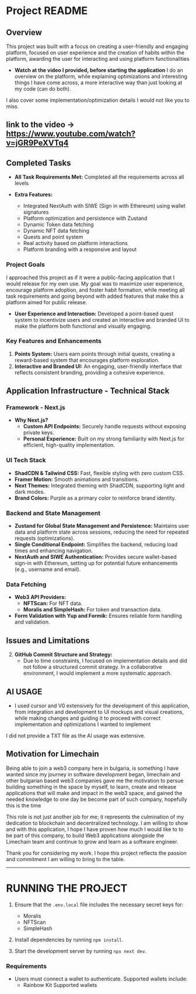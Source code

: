 # Project README

## Overview

This project was built with a focus on creating a user-friendly and engaging platform, focused on user experience and the creation of habits within the platform, awarding the user for interacting and using platform functionalities


- **Watch at the video I provided, before starting the application**
I do an overview on the platform, while explaining optimizations and interesting things I have come across, a more interactive way than just looking at my code (can do both).

I also cover some implementation/optimization details I would not like you to miss.
## link to the video -> https://www.youtube.com/watch?v=jGR9PeXVTq4


## Completed Tasks

- **All Task Requirements Met:** Completed all the requirements across all levels

- **Extra Features:**
  - Integrated NextAuth with SIWE (Sign in with Ethereum) using wallet signatures
  - Platform optimization and persistence with Zustand
  - Dynamic Token data fetching
  - Dynamic NFT data fetching
  - Quests and point system
  - Real activity based on platform interactions
  - Platform branding with a responsive and layout


### Project Goals

I approached this project as if it were a public-facing application that I would release for my own use. My goal was to maximize user experience, encourage platform adoption, and foster habit formation, while meeting all task requirements and going beyond with added features that make this a platform aimed for public release. 

- **User Experience and Interaction:** Developed a point-based quest system to incentivize users and created an interactive and branded UI to make the platform both functional and visually engaging.
  

### Key Features and Enhancements

1. **Points System:** Users earn points through initial quests, creating a reward-based system that encourages platform exploration.
2. **Interactive and Branded UI:** An engaging, user-friendly interface that reflects consistent branding, providing a cohesive experience.

## Application Infrastructure - Technical Stack 

### Framework - Next.js

- **Why Next.js?**
  - **Custom API Endpoints:** Securely handle requests without exposing private keys.
  - **Personal Experience:** Built on my strong familiarity with Next.js for efficient, high-quality implementation.
  
### UI Tech Stack

- **ShadCDN & Tailwind CSS:** Fast, flexible styling with zero custom CSS.
- **Framer Motion:** Smooth animations and transitions.
- **Next Themes:** Integrated theming with ShadCDN, supporting light and dark modes.
- **Brand Colors:** Purple as a primary color to reinforce brand identity.

### Backend and State Management

- **Zustand for Global State Management and Persistence:** Maintains user data and platform state across sessions, reducing the need for repeated requests (optimizations).
- **Single Conditional Endpoint:** Simplifies the backend, reducing load times and enhancing navigation.
- **NextAuth and SIWE Authentication:** Provides secure wallet-based sign-in with Ethereum, setting up for potential future enhancements (e.g., username and email).

### Data Fetching

- **Web3 API Providers:**
  - **NFTScan:** For NFT data.
  - **Moralis and SimpleHash:** For token and transaction data.
- **Form Validation with Yup and Formik:** Ensures reliable form handling and validation.


## Issues and Limitations

2. **GitHub Commit Structure and Strategy:**
   - Due to time constraints, I focused on implementation details and did not follow a structured commit strategy. In a collaborative environment, I would implement a more systematic approach.

## AI USAGE

- I used cursor and V0 extensively for the development of this application, 
from integration and development to UI mockups and visual creations, while making changes and guiding it to proceed with correct implementation and optimizations I wanted to implement

I did not provide a TXT file as the AI usage was extensive.


## Motivation for Limechain

Being able to join a web3 company here in bulgaria, is something I have wanted since my journey in software development began, limechain and other bulgarian based web3 companies gave me the motivation to persue building something in the space by myself, to learn, create and release applications that will make and impact in the web3 space, and gained the needed knowledge to one day be become part of such company, hopefully this is the time

This role is not just another job for me; it represents the culmination of my dedication to blockchain and decentralized technology.
I am willing to show and with this application, I hope I have proven how much I would like to to be part of this company, to build Web3 applications alongside the Limechain team and continue to grow and learn as a software engineer.


Thank you for considering my work. I hope this project reflects the passion and commitment I am willing to bring to the table.




--------------------------------------------------------------------------


# RUNNING THE PROJECT

1. Ensure that the `.env.local` file includes the necessary secret keys for:
   - Moralis
   - NFTScan
   - SimpleHash

2. Install dependencies by running `npm install`.

3. Start the development server by running `npx next dev`.

### Requirements

- Users must connect a wallet to authenticate. Supported wallets include:
  - Rainbow Kit Supported wallets
